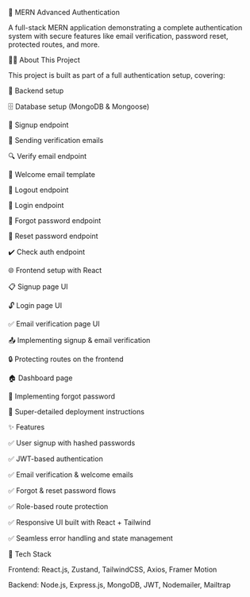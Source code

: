 🔐 MERN Advanced Authentication

A full-stack MERN application demonstrating a complete authentication system with secure features like email verification, password reset, protected routes, and more.

🧑‍💻 About This Project

This project is built as part of a full authentication setup, covering:

🔧 Backend setup

🗄️ Database setup (MongoDB & Mongoose)

🔐 Signup endpoint

📧 Sending verification emails

🔍 Verify email endpoint

📄 Welcome email template

🚪 Logout endpoint

🔑 Login endpoint

🔄 Forgot password endpoint

🔁 Reset password endpoint

✔️ Check auth endpoint

🌐 Frontend setup with React

📋 Signup page UI

🔓 Login page UI

✅ Email verification page UI

📤 Implementing signup & email verification

🔒 Protecting routes on the frontend

🏠 Dashboard page

🔄 Implementing forgot password

🚀 Super-detailed deployment instructions

✨ Features

✅ User signup with hashed passwords

✅ JWT-based authentication

✅ Email verification & welcome emails

✅ Forgot & reset password flows

✅ Role-based route protection

✅ Responsive UI built with React + Tailwind

✅ Seamless error handling and state management

🧰 Tech Stack

Frontend:
React.js, Zustand, TailwindCSS, Axios, Framer Motion

Backend:
Node.js, Express.js, MongoDB, JWT, Nodemailer, Mailtrap
